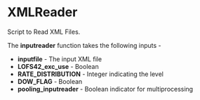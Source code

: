 # XMLReader
Script to Read XML Files.


The **inputreader** function takes the following inputs - 
- **inputfile** - The input XML file
- **LOFS42_exc_use** - Boolean
- **RATE_DISTRIBUTION** - Integer indicating the level
- **DOW_FLAG** - Boolean
- **pooling_inputreader** - Boolean indicator for multiprocessing
